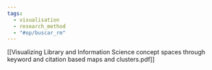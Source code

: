 ```yaml
---
tags:
  - visualisation
  - research_method
  - "#op/buscar_rm"
---
```



[[Visualizing Library and Information Science concept spaces through keyword and citation based maps and clusters.pdf]]
